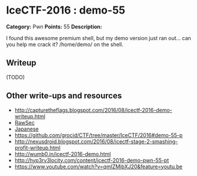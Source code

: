 # IceCTF-2016 : demo-55

**Category:** Pwn
**Points:** 55
**Description:**

I found this awesome premium shell, but my demo version just ran out... can you help me crack it? /home/demo/ on the shell.

## Writeup

(TODO)

## Other write-ups and resources

* http://capturetheflags.blogspot.com/2016/08/icectf-2016-demo-writeup.html
* [RawSec](https://rawsec.ml/en/IceCTF-55-Demo-Pwn/)
* [Japanese](https://ctftime.org/writeup/3809)
* https://github.com/grocid/CTF/tree/master/IceCTF/2016#demo-55-p
* http://nexusdroid.blogspot.com/2016/08/icectf-stage-2-smashing-profit-writeup.html
* http://wumb0.in/icectf-2016-demo.html
* http://hyp3rv3locity.com/content/icectf-2016-demo-pwn-55-pt
* https://www.youtube.com/watch?v=qmIZMibXJ20&feature=youtu.be
